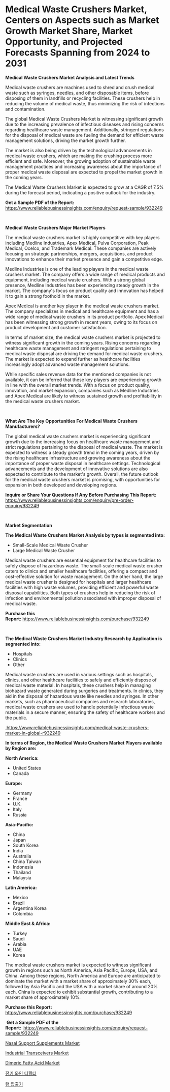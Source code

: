 <p><h1>Medical Waste Crushers Market, Centers on Aspects such as Market Growth Market Share, Market Opportunity, and Projected Forecasts Spanning from 2024 to 2031</h1></p><p><strong>Medical Waste Crushers Market Analysis and Latest Trends</strong></p>
<p><p>Medical waste crushers are machines used to shred and crush medical waste such as syringes, needles, and other disposable items, before disposing of them in landfills or recycling facilities. These crushers help in reducing the volume of medical waste, thus minimizing the risk of infections and contamination.</p><p>The global Medical Waste Crushers Market is witnessing significant growth due to the increasing prevalence of infectious diseases and rising concerns regarding healthcare waste management. Additionally, stringent regulations for the disposal of medical waste are fueling the demand for efficient waste management solutions, driving the market growth further. </p><p>The market is also being driven by the technological advancements in medical waste crushers, which are making the crushing process more efficient and safe. Moreover, the growing adoption of sustainable waste management practices and increasing awareness about the importance of proper medical waste disposal are expected to propel the market growth in the coming years.</p><p>The Medical Waste Crushers Market is expected to grow at a CAGR of 7.5% during the forecast period, indicating a positive outlook for the industry.</p></p>
<p><strong>Get a Sample PDF of the Report:&nbsp;</strong> <a href="https://www.reliablebusinessinsights.com/enquiry/request-sample/932249">https://www.reliablebusinessinsights.com/enquiry/request-sample/932249</a></p>
<p>&nbsp;</p>
<p><strong>Medical Waste Crushers Major Market Players</strong></p>
<p><p>The medical waste crushers market is highly competitive with key players including Medline Industries, Apex Medical, Pulva Corporation, Peak Medical, Ocelco, and Trademark Medical. These companies are actively focusing on strategic partnerships, mergers, acquisitions, and product innovations to enhance their market presence and gain a competitive edge.</p><p>Medline Industries is one of the leading players in the medical waste crushers market. The company offers a wide range of medical products and equipment, including medical waste crushers. With a strong global presence, Medline Industries has been experiencing steady growth in the market. The company's focus on product quality and innovation has helped it to gain a strong foothold in the market.</p><p>Apex Medical is another key player in the medical waste crushers market. The company specializes in medical and healthcare equipment and has a wide range of medical waste crushers in its product portfolio. Apex Medical has been witnessing strong growth in recent years, owing to its focus on product development and customer satisfaction.</p><p>In terms of market size, the medical waste crushers market is projected to witness significant growth in the coming years. Rising concerns regarding healthcare waste management and stringent regulations pertaining to medical waste disposal are driving the demand for medical waste crushers. The market is expected to expand further as healthcare facilities increasingly adopt advanced waste management solutions.</p><p>While specific sales revenue data for the mentioned companies is not available, it can be inferred that these key players are experiencing growth in line with the overall market trends. With a focus on product quality, innovation, and market expansion, companies such as Medline Industries and Apex Medical are likely to witness sustained growth and profitability in the medical waste crushers market.</p></p>
<p>&nbsp;</p>
<p><strong>What Are The Key Opportunities For Medical Waste Crushers Manufacturers?</strong></p>
<p><p>The global medical waste crushers market is experiencing significant growth due to the increasing focus on healthcare waste management and strict regulations pertaining to the disposal of medical waste. The market is expected to witness a steady growth trend in the coming years, driven by the rising healthcare infrastructure and growing awareness about the importance of proper waste disposal in healthcare settings. Technological advancements and the development of innovative solutions are also expected to contribute to the market's growth. Overall, the future outlook for the medical waste crushers market is promising, with opportunities for expansion in both developed and developing regions.</p></p>
<p><strong>Inquire or Share Your Questions If Any Before Purchasing This Report:</strong> <a href="https://www.reliablebusinessinsights.com/enquiry/pre-order-enquiry/932249">https://www.reliablebusinessinsights.com/enquiry/pre-order-enquiry/932249</a></p>
<p>&nbsp;</p>
<p><strong>Market Segmentation</strong></p>
<p><strong>The Medical Waste Crushers Market Analysis by types is segmented into:</strong></p>
<p><ul><li>Small-Scale Medical Waste Crusher</li><li>Large Medical Waste Crusher</li></ul></p>
<p><p>Medical waste crushers are essential equipment for healthcare facilities to safely dispose of hazardous waste. The small-scale medical waste crusher caters to clinics and smaller healthcare facilities, offering a compact and cost-effective solution for waste management. On the other hand, the large medical waste crusher is designed for hospitals and larger healthcare facilities with high waste volumes, providing efficient and powerful waste disposal capabilities. Both types of crushers help in reducing the risk of infection and environmental pollution associated with improper disposal of medical waste.</p></p>
<p><strong>Purchase this Report:&nbsp;</strong><a href="https://www.reliablebusinessinsights.com/purchase/932249">https://www.reliablebusinessinsights.com/purchase/932249</a></p>
<p>&nbsp;</p>
<p><strong>The Medical Waste Crushers Market Industry Research by Application is segmented into:</strong></p>
<p><ul><li>Hospitals</li><li>Clinics</li><li>Other</li></ul></p>
<p><p>Medical waste crushers are used in various settings such as hospitals, clinics, and other healthcare facilities to safely and efficiently dispose of medical waste material. In hospitals, these crushers help in managing biohazard waste generated during surgeries and treatments. In clinics, they aid in the disposal of hazardous waste like needles and syringes. In other markets, such as pharmaceutical companies and research laboratories, medical waste crushers are used to handle potentially infectious waste materials in a secure manner, ensuring the safety of healthcare workers and the public.</p></p>
<p><a href="https://www.reliablebusinessinsights.com/medical-waste-crushers-market-in-global-r932249">&nbsp;https://www.reliablebusinessinsights.com/medical-waste-crushers-market-in-global-r932249</a></p>
<p><strong>In terms of Region, the Medical Waste Crushers Market Players available by Region are:</strong></p>
<p>
    <p> <strong> North America: </strong>
        <ul>
            <li>United States</li>
            <li>Canada</li>
        </ul>
        </p> 
    <p> <strong> Europe: </strong>
        <ul>
            <li>Germany</li>
            <li>France</li>
            <li>U.K.</li>
            <li>Italy</li>
            <li>Russia</li>
        </ul>
        </p> 
    <p> <strong> Asia-Pacific: </strong>
        <ul>
            <li>China</li>
            <li>Japan</li>
            <li>South Korea</li>
            <li>India</li>
            <li>Australia</li>
            <li>China Taiwan</li>
            <li>Indonesia</li>
            <li>Thailand</li>
            <li>Malaysia</li>
        </ul>
        </p> 
    <p> <strong> Latin America: </strong>
        <ul>
            <li>Mexico</li>
            <li>Brazil</li>
            <li>Argentina Korea</li>
            <li>Colombia</li>
        </ul>
        </p> 
    <p> <strong> Middle East & Africa: </strong>
        <ul>
            <li>Turkey</li>
            <li>Saudi</li>
            <li>Arabia</li>
            <li>UAE</li>
            <li>Korea</li>
        </ul>
    </p>
    </p>
<p><p>The medical waste crushers market is expected to witness significant growth in regions such as North America, Asia Pacific, Europe, USA, and China. Among these regions, North America and Europe are anticipated to dominate the market with a market share of approximately 30% each, followed by Asia Pacific and the USA with a market share of around 20% each. China is expected to exhibit substantial growth, contributing to a market share of approximately 10%.</p></p>
<p><strong>Purchase this Report: </strong><a href="https://www.reliablebusinessinsights.com/purchase/932249">https://www.reliablebusinessinsights.com/purchase/932249</a></p>
<p>&nbsp;<strong>Get a Sample PDF of the Report:&nbsp;&nbsp;</strong><a href="https://www.reliablebusinessinsights.com/enquiry/request-sample/932249">https://www.reliablebusinessinsights.com/enquiry/request-sample/932249</a></p>
<p><strong></strong></p>
<p><p><a href="https://issuu.com/reportprime-2/docs/nasal-support-supplements-market-size-2030.pptx">Nasal Support Supplements Market</a></p><p><a href="https://github.com/brenzgnarento/Market-Research-Report-List-2/blob/main/industrial-transceivers-market.md">Industrial Transceivers Market</a></p><p><a href="https://github.com/jerrycopelandthomaswsqd8q/Market-Research-Report-List-2/blob/main/dimeric-fatty-acid-market.md">Dimeric Fatty Acid Market</a></p><p><a href="https://github.com/ROBERTS65DAVID/Market-Research-Report-List-1/blob/main/348149977212.md">전기 와인 디캔터</a></p><p><a href="https://github.com/camron674/Market-Research-Report-List-1/blob/main/895816777211.md">램 압출기</a></p></p>
